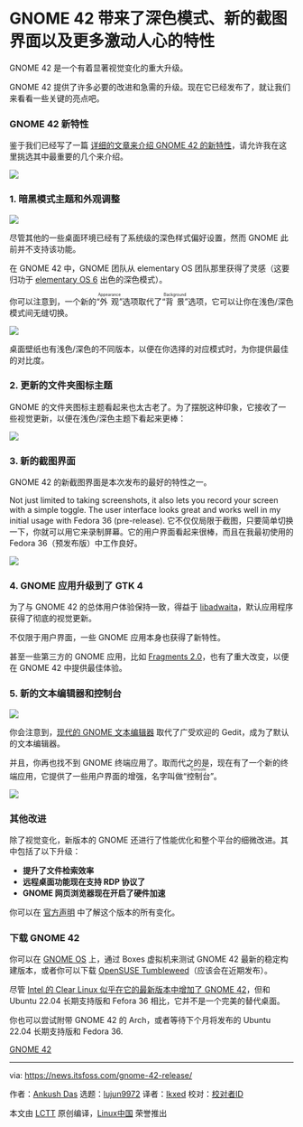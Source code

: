 [#]: subject: "GNOME 42 is Here With Dark Mode, New Screenshot UI, and More Exciting Features"
[#]: via: "https://news.itsfoss.com/gnome-42-release/"
[#]: author: "Ankush Das https://news.itsfoss.com/author/ankush/"
[#]: collector: "lujun9972"
[#]: translator: "lkxed"
[#]: reviewer: " "
[#]: publisher: " "
[#]: url: " "

GNOME 42 带来了深色模式、新的截图界面以及更多激动人心的特性
======

GNOME 42 是一个有着显著视觉变化的重大升级。

GNOME 42 提供了许多必要的改进和急需的升级。现在它已经发布了，就让我们来看看一些关键的亮点吧。

### GNOME 42 新特性

鉴于我们已经写了一篇 [详细的文章来介绍 GNOME 42 的新特性][1]，请允许我在这里挑选其中最重要的几个来介绍。

![][2]

### 1. 暗黑模式主题和外观调整

![][3]

尽管其他的一些桌面环境已经有了系统级的深色样式偏好设置，然而 GNOME 此前并不支持该功能。

在 GNOME 42 中，GNOME 团队从 elementary OS 团队那里获得了灵感（这要归功于 [elementary OS 6][4] 出色的深色模式）。

你可以注意到，一个新的“<ruby>外观<rt>Appearance</rt></ruby>”选项取代了“<ruby>背景<rt>Background</rt></ruby>”选项，它可以让你在浅色/深色模式间无缝切换。

![][5]

桌面壁纸也有浅色/深色的不同版本，以便在你选择的对应模式时，为你提供最佳的对比度。

### 2. 更新的文件夹图标主题

GNOME 的文件夹图标主题看起来也太古老了。为了摆脱这种印象，它接收了一些视觉更新，以便在浅色/深色主题下看起来更棒：

![][6]

### 3. 新的截图界面

GNOME 42 的新截图界面是本次发布的最好的特性之一。

Not just limited to taking screenshots, it also lets you record your screen with a simple toggle. The user interface looks great and works well in my initial usage with Fedora 36 (pre-release).
它不仅仅局限于截图，只要简单切换一下，你就可以用它来录制屏幕。它的用户界面看起来很棒，而且在我最初使用的 Fedora 36（预发布版）中工作良好。

![][7]

### 4. GNOME 应用升级到了 GTK 4

为了与 GNOME 42 的总体用户体验保持一致，得益于 [libadwaita][8]，默认应用程序获得了彻底的视觉更新。

不仅限于用户界面，一些 GNOME 应用本身也获得了新特性。

甚至一些第三方的 GNOME 应用，比如 [Fragments 2.0][9]，也有了重大改变，以便在 GNOME 42 中提供最佳体验。

### 5. 新的文本编辑器和控制台

![][10]

你会注意到，[现代的 GNOME 文本编辑器][11] 取代了广受欢迎的 Gedit，成为了默认的文本编辑器。

并且，你再也找不到 GNOME 终端应用了。取而代之的是，现在有了一个新的终端应用，它提供了一些用户界面的增强，名字叫做“<ruby>控制台<rt>Console</rt></ruby>”。

![][12]

### 其他改进

除了视觉变化，新版本的 GNOME 还进行了性能优化和整个平台的细微改进。其中包括了以下升级：

  * **提升了文件检索效率**
  * **远程桌面功能现在支持 RDP 协议了**
  * **GNOME 网页浏览器现在开启了硬件加速**



你可以在 [官方声明][13] 中了解这个版本的所有变化。

### 下载 GNOME 42

你可以在 [GNOME OS][14] 上，通过 Boxes 虚拟机来测试 GNOME 42 最新的稳定构建版本，或者你可以下载 [OpenSUSE Tumbleweed][15]（应该会在近期发布）。

尽管 [Intel 的 Clear Linux 似乎在它的最新版本中增加了 GNOME 42][16]，但和 Ubuntu 22.04 长期支持版和 Fefora 36 相比，它并不是一个完美的替代桌面。

你也可以尝试附带 GNOME 42 的 Arch，或者等待下个月将发布的 Ubuntu 22.04 长期支持版和 Fedora 36.

[GNOME 42][17]

--------------------------------------------------------------------------------

via: https://news.itsfoss.com/gnome-42-release/

作者：[Ankush Das][a]
选题：[lujun9972][b]
译者：[lkxed](https://github.com/lkxed)
校对：[校对者ID](https://github.com/校对者ID)

本文由 [LCTT](https://github.com/LCTT/TranslateProject) 原创编译，[Linux中国](https://linux.cn/) 荣誉推出

[a]: https://news.itsfoss.com/author/ankush/
[b]: https://github.com/lujun9972
[1]: https://news.itsfoss.com/gnome-42-features/
[2]: https://i0.wp.com/i.ytimg.com/vi/du-2QpWbiLU/hqdefault.jpg?w=780&ssl=1
[3]: https://i0.wp.com/news.itsfoss.com/wp-content/uploads/2022/03/fedora-36-gnome-42-dark.jpg?resize=1568%2C882&ssl=1
[4]: https://news.itsfoss.com/elementary-os-6-features/
[5]: https://i0.wp.com/news.itsfoss.com/wp-content/uploads/2022/02/gnome-42-dark-mode-wallpaper.jpg?w=1200&ssl=1
[6]: https://i0.wp.com/news.itsfoss.com/wp-content/uploads/2022/02/gnome-42-file-manager-light.jpg?resize=1568%2C1017&ssl=1
[7]: https://i0.wp.com/news.itsfoss.com/wp-content/uploads/2022/02/gnome-42-screenshot.jpg?w=1340&ssl=1
[8]: https://news.itsfoss.com/gnome-libadwaita-library/
[9]: https://news.itsfoss.com/fragments-2-0-release/
[10]: https://i0.wp.com/news.itsfoss.com/wp-content/uploads/2022/02/gnome-42-text-editor-alpha.jpg?w=1480&ssl=1
[11]: https://gitlab.gnome.org/GNOME/gnome-text-editor
[12]: https://i0.wp.com/news.itsfoss.com/wp-content/uploads/2022/03/console-screenshot-1.png?w=694&ssl=1
[13]: https://release.gnome.org/42/
[14]: https://itsfoss.com/gnome-os/
[15]: https://get.opensuse.org/tumbleweed
[16]: https://news.itsfoss.com/clear-linux-gnome-42/
[17]: https://os.gnome.org/

